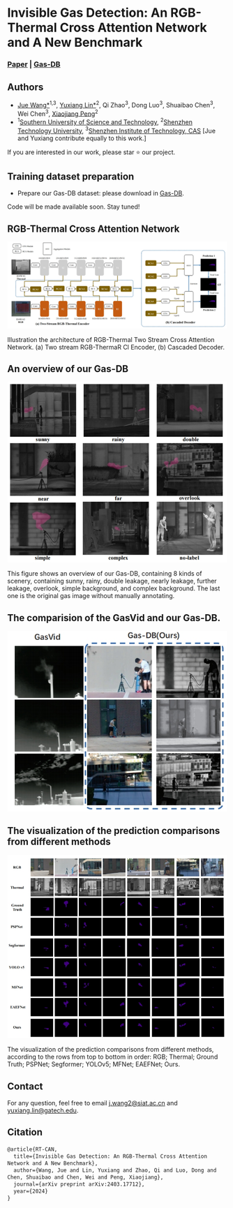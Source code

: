 # Invisible Gas Detection: An RGB-Thermal Cross Attention Network and A New Benchmark

### [Paper](https://arxiv.org/abs/2403.17712) | [Gas-DB](https://drive.google.com/drive/folders/11t324MSRVQhptfLLu65MlPaSaPOJRf4Z)

## Authors

- [Jue Wang*](https://a-new-b.github.io/)<sup>1,3</sup>, [Yuxiang Lin*](https://lum1104.github.io/)<sup>2</sup>, Qi Zhao<sup>3</sup>, Dong Luo<sup>3</sup>, Shuaibao Chen<sup>3</sup>, Wei Chen<sup>3</sup>, [Xiaojiang Peng](https://pengxj.github.io/)<sup>2</sup>
- <sup>1</sup>[Southern University of Science and Technology](https://www.sustech.edu.cn/en/), <sup>2</sup>[Shenzhen Technology University](https://english.sztu.edu.cn/), <sup>3</sup>[Shenzhen Institute of Technology, CAS](https://www.siat.ac.cn/) [Jue and Yuxiang contribute equally to this work.]

If you are interested in our work, please star ⭐ our project.

## Training dataset preparation
- Prepare our Gas-DB dataset: please download in [Gas-DB](https://drive.google.com/file/d/1NkN1K41KmDhf3wuyi5W9UNDK1oV09xKb/view?usp=sharing).

Code will be made available soon. Stay tuned!

## RGB-Thermal Cross Attention Network
![ Illustration the architecture of RGB-Thermal Two Stream Cross Attention Network. (a) Two stream RGB-ThermaR Cl Encoder, (b) Cascaded Decoder.](https://github.com/logic112358/image/blob/main/20240529163048.png)

Illustration the architecture of RGB-Thermal Two Stream Cross Attention Network. (a) Two stream RGB-ThermaR Cl Encoder, (b) Cascaded Decoder.
## An overview of our Gas-DB  
![an overview of our Gas-DB](https://github.com/logic112358/image/blob/main/20240529155658.png)

This figure shows an overview of our Gas-DB, containing 8 kinds of scenery, containing sunny, rainy, double leakage, nearly leakage, further leakage, overlook, simple background, and complex background. The last one is the original gas image without manually annotating.

##  The comparision of the GasVid and our Gas-DB.
![The comparision of the GasVid and our Gas-DB](https://github.com/logic112358/image/blob/main/20240529155716.png)

## The visualization of the prediction comparisons from different methods
![The visualization of the prediction comparisons from different methods](https://github.com/logic112358/image/blob/main/20240529155745.png)

The visualization of the prediction comparisons from different methods, according to the rows from top to bottom in order: RGB; Thermal; Ground Truth; PSPNet; Segformer; YOLOv5; MFNet; EAEFNet; Ours.

## Contact   
For any question, feel free to email <j.wang2@siat.ac.cn> and <yuxiang.lin@gatech.edu>.

## Citation
```
@article{RT-CAN,
  title={Invisible Gas Detection: An RGB-Thermal Cross Attention Network and A New Benchmark},
  author={Wang, Jue and Lin, Yuxiang and Zhao, Qi and Luo, Dong and Chen, Shuaibao and Chen, Wei and Peng, Xiaojiang},
  journal={arXiv preprint arXiv:2403.17712},
  year={2024}
}
```
